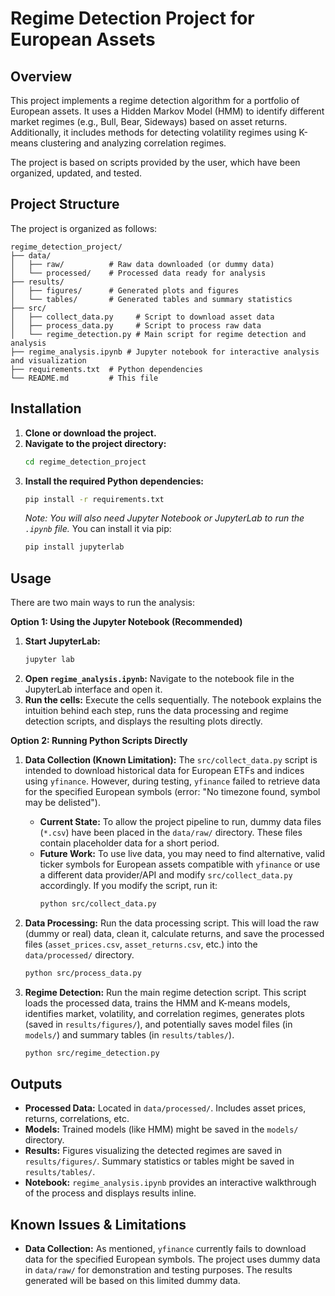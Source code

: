 # Regime Detection Project for European Assets

## Overview

This project implements a regime detection algorithm for a portfolio of European assets. It uses a Hidden Markov Model (HMM) to identify different market regimes (e.g., Bull, Bear, Sideways) based on asset returns. Additionally, it includes methods for detecting volatility regimes using K-means clustering and analyzing correlation regimes.

The project is based on scripts provided by the user, which have been organized, updated, and tested.

## Project Structure

The project is organized as follows:

```
regime_detection_project/
├── data/
│   ├── raw/          # Raw data downloaded (or dummy data)
│   └── processed/    # Processed data ready for analysis
├── results/
│   ├── figures/      # Generated plots and figures
│   └── tables/       # Generated tables and summary statistics
├── src/
│   ├── collect_data.py     # Script to download asset data
│   ├── process_data.py     # Script to process raw data
│   └── regime_detection.py # Main script for regime detection and analysis
├── regime_analysis.ipynb # Jupyter notebook for interactive analysis and visualization
├── requirements.txt  # Python dependencies
└── README.md         # This file
```

## Installation

1.  **Clone or download the project.**
2.  **Navigate to the project directory:**
    ```bash
    cd regime_detection_project
    ```
3.  **Install the required Python dependencies:**
    ```bash
    pip install -r requirements.txt
    ```
    *Note: You will also need Jupyter Notebook or JupyterLab to run the `.ipynb` file.* You can install it via pip:
    ```bash
    pip install jupyterlab
    ```

## Usage

There are two main ways to run the analysis:

**Option 1: Using the Jupyter Notebook (Recommended)**

1.  **Start JupyterLab:**
    ```bash
    jupyter lab
    ```
2.  **Open `regime_analysis.ipynb`:** Navigate to the notebook file in the JupyterLab interface and open it.
3.  **Run the cells:** Execute the cells sequentially. The notebook explains the intuition behind each step, runs the data processing and regime detection scripts, and displays the resulting plots directly.

**Option 2: Running Python Scripts Directly**

1.  **Data Collection (Known Limitation):**
    The `src/collect_data.py` script is intended to download historical data for European ETFs and indices using `yfinance`. However, during testing, `yfinance` failed to retrieve data for the specified European symbols (error: "No timezone found, symbol may be delisted").
    *   **Current State:** To allow the project pipeline to run, dummy data files (`*.csv`) have been placed in the `data/raw/` directory. These files contain placeholder data for a short period.
    *   **Future Work:** To use live data, you may need to find alternative, valid ticker symbols for European assets compatible with `yfinance` or use a different data provider/API and modify `src/collect_data.py` accordingly. If you modify the script, run it:
        ```bash
        python src/collect_data.py
        ```

2.  **Data Processing:**
    Run the data processing script. This will load the raw (dummy or real) data, clean it, calculate returns, and save the processed files (`asset_prices.csv`, `asset_returns.csv`, etc.) into the `data/processed/` directory.
    ```bash
    python src/process_data.py
    ```

3.  **Regime Detection:**
    Run the main regime detection script. This script loads the processed data, trains the HMM and K-means models, identifies market, volatility, and correlation regimes, generates plots (saved in `results/figures/`), and potentially saves model files (in `models/`) and summary tables (in `results/tables/`).
    ```bash
    python src/regime_detection.py
    ```

## Outputs

*   **Processed Data:** Located in `data/processed/`. Includes asset prices, returns, correlations, etc.
*   **Models:** Trained models (like HMM) might be saved in the `models/` directory.
*   **Results:** Figures visualizing the detected regimes are saved in `results/figures/`. Summary statistics or tables might be saved in `results/tables/`.
*   **Notebook:** `regime_analysis.ipynb` provides an interactive walkthrough of the process and displays results inline.

## Known Issues & Limitations

*   **Data Collection:** As mentioned, `yfinance` currently fails to download data for the specified European symbols. The project uses dummy data in `data/raw/` for demonstration and testing purposes. The results generated will be based on this limited dummy data.

